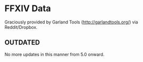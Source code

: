 # FFXIV Data

Graciously provided by Garland Tools (http://garlandtools.org/) via Reddit/Dropbox.

## OUTDATED

No more updates in this manner from 5.0 onward.